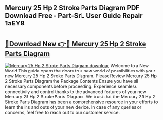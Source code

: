 ## Mercury 25 Hp 2 Stroke Parts Diagram PDF Download Free - Part-SrL User Guide Repair 1aEY8

# <h2><a href="http://dfqya2v.blite.top/?on=Mercury+25+Hp+2+Stroke+Parts+Diagram">🔗Download New 👉🔴 Mercury 25 Hp 2 Stroke Parts Diagram</a></h2>

[![Mercury 25 Hp 2 Stroke Parts Diagram download](https://i.imgur.com/lujVjoI.png)](http://dfqya2v.blite.top/?on=Mercury+25+Hp+2+Stroke+Parts+Diagram)
Welcome to a New World This guide opens the doors to a new world of possibilities with your new Mercury 25 Hp 2 Stroke Parts Diagram. Please Review Mercury 25 Hp 2 Stroke Parts Diagram the Package Contents Ensure you have all necessary components before proceeding. Experience seamless connectivity and control thanks to the advanced features of your new Mercury 25 Hp 2 Stroke Parts Diagram. We trust that the Mercury 25 Hp 2 Stroke Parts Diagram has been a comprehensive resource in your efforts to learn the ins and outs of your new device. In case of any queries or concerns, feel free to reach out to our customer service.
